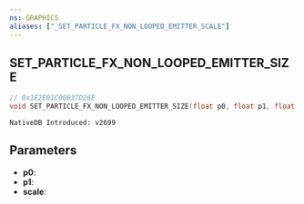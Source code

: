 ```yaml
---
ns: GRAPHICS 
aliases: ["_SET_PARTICLE_FX_NON_LOOPED_EMITTER_SCALE"] 
---
```


## SET_PARTICLE_FX_NON_LOOPED_EMITTER_SIZE

```c
// 0x1E2E01C00837D26E 
void SET_PARTICLE_FX_NON_LOOPED_EMITTER_SIZE(float p0, float p1, float scale);
```

```
NativeDB Introduced: v2699
```

## Parameters
* **p0**:
* **p1**:
* **scale**:
